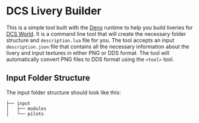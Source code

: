 # DCS Livery Builder

This is a simple tool built with the [Deno](https://deno.com/) runtime to help you build liveries for [DCS World](https://www.digitalcombatsimulator.com). It is a command line tool that will create the necessary folder structure and `description.lua` file for you. The tool accepts an input `description.json` file that contains all the necessary information about the livery and input textures in either PNG or DDS format. The tool will automatically convert PNG files to DDS format using the `<tool>` tool.

## Input Folder Structure

The input folder structure should look like this:

```base
├── input
│   ├── modules
│   └── pilots
```
